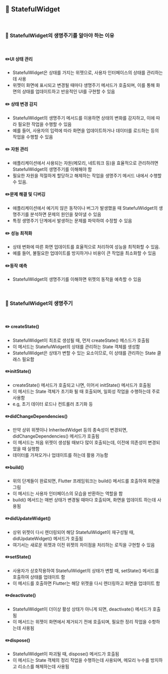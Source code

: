## 📖 StatefulWidget
<br>

### 📄 StatefulWidget의 생명주기를 알아야 하는 이유

<br>

#### ✏️UI 상태 관리
- StatefulWidget은 상태를 가지는 위젯으로, 사용자 인터페이스의 상태를 관리하는 데 사용
- 위젯이 화면에 표시되고 변경될 때마다 생명주기 메서드가 호출되며, 이를 통해 화면의 상태를 업데이트하고 반응적인 UI를 구현할 수 있음
#### ✏️ 상태 변경 감지
- StatefulWidget의 생명주기 메서드를 이용하면 상태의 변화를 감지하고, 이에 따라 필요한 작업을 수행할 수 있음
- 예를 들어, 사용자의 입력에 따라 화면을 업데이트하거나 데이터를 로드하는 등의 작업을 수행할 수 있음
#### ✏️ 자원 관리
- 애플리케이션에서 사용되는 자원(메모리, 네트워크 등)을 효율적으로 관리하려면 StatefulWidget의 생명주기를 이해해야 함
- 필요한 자원을 적절하게 할당하고 해제하는 작업을 생명주기 메서드 내에서 수행할 수 있음.
#### ✏️문제 해결 및 디버깅
- 애플리케이션에서 예기치 않은 동작이나 버그가 발생했을 때 StatefulWidget의 생명주기를 분석하면 문제의 원인을 찾아낼 수 있음
- 특정 생명주기 단계에서 발생하는 문제를 파악하여 수정할 수 있음
#### ✏️ 성능 최적화
- 상태 변화에 따른 화면 업데이트를 효율적으로 처리하여 성능을 최적화할 수 있음.
- 예를 들어, 불필요한 업데이트를 방지하거나 비용이 큰 작업을 최소화할 수 있음
#### ✏️동작 예측
- StatefulWidget의 생명주기를 이해하면 위젯의 동작을 예측할 수 있음

<br>

### 📄 StatefulWidget의 생명주기

<br>

#### ✏️ createState()
- StatefulWidget이 최초로 생성될 때, 먼저 createState() 메스드가 호출됨
- 이 메서드는 StatefulWidget의 상태를 관리하는 State 객체를 생성함
- StatefulWidget은 상태가 변할 수 있는 요소이므로, 이 상태를 관리하는 State 클래스 필요함
#### ✏️initState()
- createState() 메서드가 호출되고 나면, 이어서 initState() 메서드가 호출됨
- 이 메서드는 State 객체가 초기화 될 때 호출되며, 일회성 작업을 수행하는데 주로 사용함
- e.g, 초기 데이터 로드나 컨트롤러 초기화 등
#### ✏️didChangeDependencies()
- 만약 상위 위젯이나 InheritedWidget 등의 종속성이 변경되면, didChangeDependencies() 메서드가 호출됨
- 이 메서드는 처음 위젯이 생성될 때보다 많이 호출되는데, 이전에 의존성이 변경되었을 때 실행함
- 데이터를 가져오거나 업데이트를 하는데 활용 가능함
#### ✏️build()
- 위의 단계들이 완료되면, Flutter 프레임워크는 build() 메서드를 호출하여 화면을 그림
- 이 메서드는 사용자 인터페이스의 모습을 반환하는 역할을 함
- build() 메서드는 매번 상태가 변경될 때마다 호출되며, 화면을 업데이트 하는데 사용됨
#### ✏️didUpdateWidget()
- 상위 위젯이 다시 렌더링되어 해당 StatefulWidget이 재구성될 때, didUpdateWidget() 메서드가 호출됨
- 여기서는 새로운 위젯과 이전 위젯의 차이점을 처리하는 로직을 구현할 수 있음
#### ✏️setState()
- 사용자가 상호작용하여 StatefulWidget의 상태가 변할 때, setState() 메서드를 호출하여 상태를 업데이트 함
- 이 메서드를 호출하면 Flutter는 해당 위젯을 다시 렌더링하고 화면을 업데이트 함
#### ✏️deactivate()
- StatefulWidget이 더이상 활성 상태가 아니게 되면, deactivate() 메서드가 호출됨
- 이 메서드는 위젯이 화면에서 제거되기 전에 호출되며, 필요한 정리 작업을 수항하는데 사용됨
#### ✏️dispose()
- StatefulWidget이 파괴될 때, dispose() 메서드가 호출됨
- 이 메서드는 State 객체의 정리 작업을 수행하는데 사용되며, 메모리 누수를 방지하고 리소스를 해체하는데 사용됨

